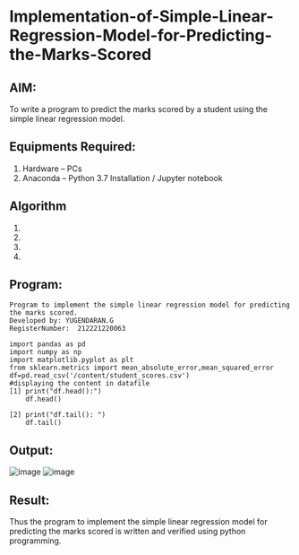 # Implementation-of-Simple-Linear-Regression-Model-for-Predicting-the-Marks-Scored

## AIM:
To write a program to predict the marks scored by a student using the simple linear regression model.

## Equipments Required:
1. Hardware – PCs
2. Anaconda – Python 3.7 Installation / Jupyter notebook

## Algorithm
1. 
2. 
3. 
4. 

## Program:
```
Program to implement the simple linear regression model for predicting the marks scored.
Developed by: YUGENDARAN.G
RegisterNumber:  212221220063

import pandas as pd
import numpy as np
import matplotlib.pyplot as plt
from sklearn.metrics import mean_absolute_error,mean_squared_error
df=pd.read_csv('/content/student_scores.csv')
#displaying the content in datafile
[1] print("df.head():")
    df.head()

[2] print("df.tail(): ")
    df.tail()
```
## Output:
![image](https://user-images.githubusercontent.com/128135616/229407897-6118d22a-60ea-46f8-9122-3eb02f3fcd21.png)
![image](https://user-images.githubusercontent.com/128135616/229409013-8619da20-1224-4018-b95b-0d74e22e950f.png)







## Result:
Thus the program to implement the simple linear regression model for predicting the marks scored is written and verified using python programming.
